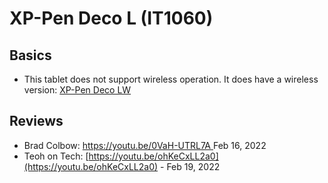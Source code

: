# XP-Pen Deco L (IT1060)

## Basics

* This tablet does not support wireless operation. It does have a wireless version: [XP-Pen Deco LW](xp-pen-deco-l-it1060.md) &#x20;

## Reviews

* Brad Colbow: [https://youtu.be/0VaH-UTRL7A ](https://youtu.be/0VaH-UTRL7A)Feb 16, 2022
* Teoh on Tech: [https://youtu.be/ohKeCxLL2a0](https://youtu.be/ohKeCxLL2a0) - Feb 19, 2022

